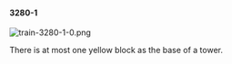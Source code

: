 #### 3280-1
![train-3280-1-0.png](https://github.com/lil-lab/nlvr/raw/master/nlvr/train/images/41/train-3280-1-0.png "train-3280-1-0.png")

There is at most one yellow block as the base of a tower.